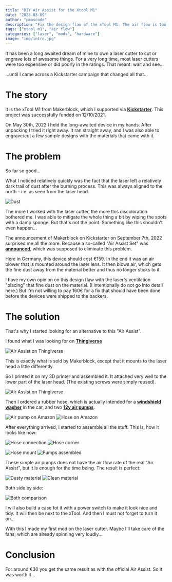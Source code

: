 ```yaml
---
title: "DIY Air Assist for the Xtool M1"
date: "2023-03-09"
author: "pmoscode"
description: "Fix the design flaw of the xTool M1. The air flow is too weak to make a clean - dust free - cut or engraving."
tags: ["xtool m1", "air flow"]
categories: ["laser", "mods", "hardware"]
image: "img/intro.jpg"
---
```


It has been a long awaited dream of mine to own a laser cutter to cut or engrave lots of awesome things.
For a very long time, most laser cutters were too expensive or did poorly in the ratings. That meant: wait and see...

...until I came across a Kickstarter campaign that changed all that...

<!--more-->

# The story

It is the xTool M1 from Makerblock, which I supported via **[Kickstarter](https://www.kickstarter.com/projects/makeblock/xtool-m1-superb-hybrid-laser-and-blade-cutter-and-engraver/description)**.
This project was successfully funded on 12/10/2021.

On May 30th, 2022 I held the long-awaited device in my hands. After unpacking I tried it right away.
It ran straight away, and I was also able to engrave/cut a few sample designs with the materials that came with it.

# The problem

So far so good...

What I noticed relatively quickly was the fact that the laser left a relatively dark trail of dust after the burning process. This was always aligned to the north - i.e. as seen from the laser head.

![Dust](img/dust.jpg "Dust")

The more I worked with the laser cutter, the more this discoloration bothered me. I was able to mitigate the whole thing a bit by wiping the spots with a damp sponge.
But that's not the point. Something like this shouldn't even happen...

The announcement of Makerblock on Kickstarter on September 7th, 2022 surprised me all the more. Because a so-called "Air Assist Set" was **[announced](https://www.kickstarter.com/projects/makeblock/xtool-m1-superb-hybrid-laser-and-blade-cutter-and-engraver/posts/3602265)**, which was supposed to eliminate this problem.

Here in Germany, this device should cost €159. In the end it was an air blower that is mounted around the laser lens. It then blows air, which gets the fine dust away from the material better and thus no longer sticks to it.

I have my own opinion on this design flaw with the laser's ventilation "placing" that fine dust on the material. (I intentionally do not go into detail here.)
But I'm not willing to pay 160€ for a fix that should have been done before the devices were shipped to the backers.

# The solution

That's why I started looking for an alternative to this "Air Assist".

I found what I was looking for on **[Thingiverse](https://www.thingiverse.com/thing:5493245)**

![Air Assist on Thingiverse](img/thingiverse-1.png "Air Assist on Thingiverse")

This is exactly what is sold by Makerblock, except that it mounts to the laser head a little differently.

So I printed it on my 3D printer and assembled it. It attached very well to the lower part of the laser head. (The existing screws were simply reused).

![Air Assist on Thingiverse](img/thingiverse-2.png "Air Assist on Thingiverse")

Then I ordered a rubber hose, which is actually intended for a **[windshield washer](https://www.amazon.de/dp/B08ZHL16BS)** in the car, and two **[12v air pumps](https://www.amazon.de/dp/B0786L1C3R)**.

![Air pump on Amazon](img/pump.jpg "Air pump on Amazon") ![Hose on Amazon](img/hose.jpg "Hose on Amazon")

After everything arrived, I started to assemble all the stuff. This is, how it looks like now: 

![Hose connection](img/hose_connection.jpg "Hose connection") ![Hose corner](img/hose_corner.jpg "Hose corner")

![Hose mount](img/hose_mount.jpg "Hose mount") ![Pumps assembled](img/pumps_assembled.jpg "Pumps assembled")

These simple air pumps does not have the air flow rate of the real "Air Assist", but it is enough for the time being. The result is perfect:

![Dusty material](img/material_dusty.jpg "Dusty material") ![Clean material](img/material_clean.jpg "Clean material")

Both side by side:

![Both comparison](img/comparison.jpg "Both comparison")

I will also build a case fot it with a power switch to make it look nice and tidy. It will then be next to the xTool. And then I must not forget to turn it on...

With this I made my first mod on the laser cutter. Maybe I'll take care of the fans, which are already spinning very loudly...

# Conclusion

For around €30 you get the same result as with the official Air Assist. So it was worth it...
